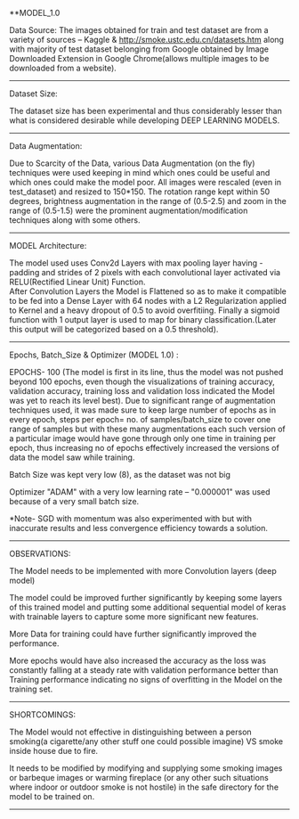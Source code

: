 **MODEL_1.0

Data Source:
The images obtained for train and test dataset are from a variety of sources – Kaggle & http://smoke.ustc.edu.cn/datasets.htm along with majority of test dataset belonging from Google obtained by Image Downloaded Extension in Google Chrome(allows multiple images to be downloaded from a website).


-----------------------------------
Dataset Size:


The dataset size has been experimental and thus considerably lesser than what is considered desirable while developing DEEP LEARNING MODELS.


------------------------------------
Data Augmentation:


Due to Scarcity of the Data, various Data Augmentation (on the fly) techniques were used keeping in mind which ones could be useful and which ones could make the model poor.
All images were rescaled (even in test_dataset) and resized to 150*150.
The rotation range kept within 50 degrees, brightness augmentation in the range of (0.5-2.5) and zoom in the range of (0.5-1.5) were the prominent augmentation/modification techniques along with some others.


------------------------------------
MODEL Architecture:


The model used uses Conv2d Layers with max pooling layer having - padding and strides of 2 pixels with each convolutional layer activated via RELU(Rectified Linear Unit) Function.\
After Convolution Layers the Model is Flattened so as to make it compatible to be fed into a Dense Layer with 64 nodes with a L2 Regularization applied to Kernel and a heavy dropout of 0.5 to avoid overfitiing.
Finally a sigmoid function with 1 output layer is used to map for binary classification.(Later this output will be categorized based on a 0.5 threshold).


------------------------------------
Epochs, Batch_Size & Optimizer (MODEL 1.0) :


EPOCHS- 100 (The model is first in its line, thus the model was not pushed beyond 100 epochs, even though the visualizations of training accuracy, validation accuracy, training loss and validation loss indicated the Model was yet to reach its level best).
Due to significant range of augmentation techniques used, it was made sure to keep large number of epochs as in every epoch, steps per epoch= no. of samples/batch_size to cover one range of samples but with these many augmentations each such version of a particular image would have gone through only one time in training per epoch, thus increasing no of epochs effectively increased the versions of data the model saw while training.


Batch Size was kept very low (8), as the dataset was not big

Optimizer "ADAM" with a very low learning rate – "0.000001" was used because of a very small batch size.

*Note- SGD with momentum was also experimented with but with inaccurate results and less convergence efficiency towards a solution.


------------------------------------
OBSERVATIONS:


The Model needs to be implemented with more Convolution layers (deep model)

The model could be improved further significantly by keeping some layers of this trained model and putting some additional sequential model of keras with trainable layers to capture some more significant new features.

More Data for training could have further significantly improved the performance.

More epochs would have also increased the accuracy as the loss was constantly falling at a steady rate with validation performance better than Training performance indicating no signs of overfitting in the Model on the training set.


------------------------------------
SHORTCOMINGS:


The Model would not effective in distinguishing between a person smoking(a cigarette/any other stuff one could possible imagine) VS smoke inside house due to fire.

It needs to be modified by modifying and supplying some smoking images or barbeque images or warming fireplace (or any other such situations where indoor or outdoor smoke is not hostile) in the safe directory for the model to be trained on.

-------------------------------------
